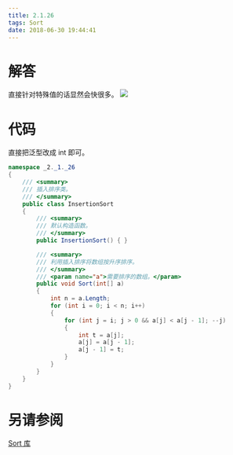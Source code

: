 ```yaml
---
title: 2.1.26
tags: Sort
date: 2018-06-30 19:44:41
---
```


# 解答

直接针对特殊值的话显然会快很多。
![](./1.png)

# 代码

直接把泛型改成 int 即可。

```csharp
namespace _2._1._26
{
    /// <summary>
    /// 插入排序类。
    /// </summary>
    public class InsertionSort
    {
        /// <summary>
        /// 默认构造函数。
        /// </summary>
        public InsertionSort() { }

        /// <summary>
        /// 利用插入排序将数组按升序排序。
        /// </summary>
        /// <param name="a">需要排序的数组。</param>
        public void Sort(int[] a)
        {
            int n = a.Length;
            for (int i = 0; i < n; i++)
            {
                for (int j = i; j > 0 && a[j] < a[j - 1]; --j)
                {
                    int t = a[j];
                    a[j] = a[j - 1];
                    a[j - 1] = t;
                }
            }
        }
    }
}
```

# 另请参阅

[Sort 库](https://alg4.ikesnowy.com/docs/api/Sort.html)
